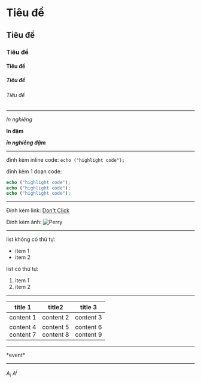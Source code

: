 # Tiêu đề 
## Tiêu đề 
### Tiêu đề 
#### Tiêu đề 
##### Tiêu đề 
###### Tiêu đề 

-----------------------

*In nghiêng* 

**In đậm**

***in nghiêng đậm***

------------------------

đính kèm inline code: `echo ("highlight code");` 

đính kèm 1 đoạn code: 

```php
echo ("highlight code");
echo ("highlight code");
echo ("highlight code");
```
------------------------

Đính kèm link:  [Don't Click](https://www.youtube.com/watch?v=dQw4w9WgXcQ)

Đính kèm ảnh:   ![Perry](https://static.wikia.nocookie.net/phineasandferb/images/6/66/Profile_-_Perry_the_Platypus.PNG/revision/latest?cb=20200401182751)

------------------------
list không có thứ tự: 

* item 1
* item 2

list có thứ tự:

1. item 1
2. item 2

------------------------

| title 1 | title2 | title 3 |
|-|-|-|
| content 1 | content 2 | content 3 |
| content 4<br>content 7 | content 5<br>content 8 | content 6<br>content 9 |

-------------------------

\*event*

-------------------------
$A_{i}$
$A^{i}$
